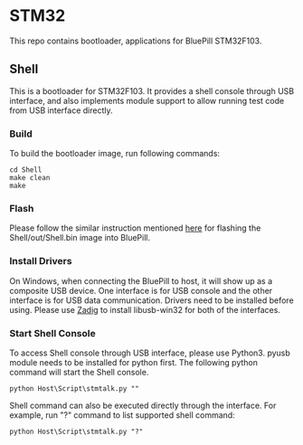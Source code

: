# STM32 #

This repo contains bootloader, applications for BluePill STM32F103.

## Shell ##
This is a bootloader for STM32F103. It provides a shell console through USB interface, and also implements module support to allow running test code from USB interface directly.

### Build ###
To build the bootloader image, run following commands:

    cd Shell
    make clean
    make


### Flash ###
Please follow the similar instruction mentioned [here](https://github.com/microxblue/pikvm_hid#program-bluepill) for flashing the Shell/out/Shell.bin image into BluePill.

### Install Drivers ###
On Windows, when connecting the BluePill to host, it will show up as a composite USB device. One interface is for USB console and the other interface is for USB data communication. Drivers need to be installed before using.  Please use [Zadig](https://zadig.akeo.ie/) to install libusb-win32 for both of the interfaces.

### Start Shell Console ###
To access Shell console through USB interface, please use Python3. pyusb module needs to be installed for python first. The following python command will start the Shell console.

    python Host\Script\stmtalk.py ""

Shell command can also be executed directly through the interface. For example, run "?" command to list supported shell command:

    python Host\Script\stmtalk.py "?"
